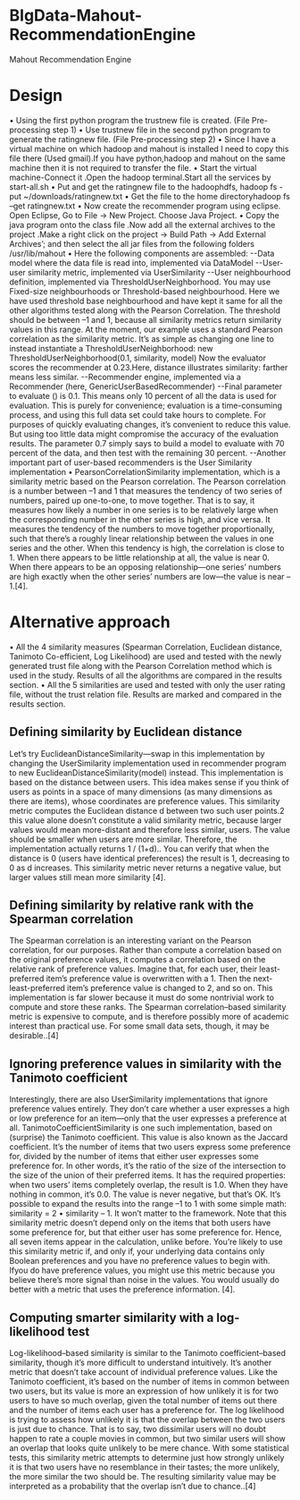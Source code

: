 # BIgData-Mahout-RecommendationEngine
Mahout Recommendation Engine


# Design
•	Using the first python program the trustnew file is created. (File Pre-processing step 1)
•	Use trustnew file in the second python program to generate the ratingnew file. (File Pre-processing step 2)
•	Since I have a virtual machine on which hadoop and mahout is installed I need to copy this file there (Used gmail).If you have python,hadoop and mahout on the same machine then it is not required to transfer the file.
•	Start the virtual machine-Connect it .Open the hadoop terminal.Start all the services by start-all.sh
•	Put and get the ratingnew file to the hadoophdfs, hadoop fs -put ~/downloads/ratingnew.txt 
•	Get the file to the home directoryhadoop fs –get ratingnew.txt
•	Now create the recommender program using eclipse. Open Eclipse, Go to File -> New Project. Choose Java Project.
•	Copy the java program onto the class file .Now add all the external archives to the project .Make a right click on the project -> Build Path -> Add External Archives’; and then select the all jar files from the following folders /usr/lib/mahout
•	Here the following components are assembled: 
--Data model where the data file is read into, implemented via DataModel
--User-user similarity metric, implemented via UserSimilarity
--User neighbourhood definition, implemented via ThresholdUserNeighborhood. You may use Fixed-size neighbourhoods or Threshold-based neighbourhood. Here we have used threshold base neighbourhood and have kept it same for all the other algorithms tested along with the Pearson Correlation. The threshold should be between –1 and 1, because all similarity metrics return similarity values in this range. At the moment, our example uses a standard Pearson correlation as the similarity metric. It’s as simple as changing one line to instead instantiate a ThresholdUserNeighborhood: new ThresholdUserNeighborhood(0.1, similarity, model) Now the evaluator scores the recommender at 0.23.Here, distance illustrates similarity: farther means less similar. 
--Recommender engine, implemented via a Recommender (here, GenericUserBasedRecommender)
--Final parameter to evaluate () is 0.1. This means only 10 percent of all the data is used for evaluation. This is purely for convenience; evaluation is a time-consuming process, and using this full data set could take hours to complete. For purposes of quickly evaluating changes, it’s convenient to reduce this value. But using too little data might compromise the accuracy of the evaluation results. The parameter 0.7 simply says to build a model to evaluate with 70 percent of the data, and then test with the remaining 30 percent.
--Another important part of user-based recommenders is the User Similarity implementation
•	PearsonCorrelationSimilarity implementation, which is a similarity metric based on the Pearson correlation. The Pearson correlation is a number between –1 and 1 that measures the tendency of two series of numbers, paired up one-to-one, to move together. That is to say, it measures how likely a number in one series is to be relatively large when the corresponding number in the other series is high, and vice versa. It measures the tendency of the numbers to move together proportionally, such that there’s a roughly linear relationship between the values in one series and the other. When this tendency is high, the correlation is close to 1. When there appears to be little relationship at all, the value is near 0. When there appears to be an opposing relationship—one series’ numbers are high exactly when the other series’ numbers are low—the value is near –1.[4].

# Alternative approach
•	All the 4 similarity measures (Spearman Correlation, Euclidean distance, Tanimoto Co-efficient, Log Likelihood) are used and tested with the newly generated trust file along with the Pearson Correlation method which is used in the study. Results of all the algorithms are compared in the results section.
•	 All the 5 similarities are used and tested with only the user rating file, without the trust relation file. Results are marked and compared in the results section.
## Defining similarity by Euclidean distance 
Let’s try EuclideanDistanceSimilarity—swap in this implementation by changing the UserSimilarity implementation used in recommender program to new EuclideanDistanceSimilarity(model) instead. This implementation is based on the distance between users. This idea makes sense if you think of users as points in a space of many dimensions (as many dimensions as there are items), whose coordinates are preference values. This similarity metric computes the Euclidean distance d between two such user points.2 this value alone doesn’t constitute a valid similarity metric, because larger values would mean more-distant and therefore less similar, users. The value should be smaller when users are more similar. Therefore, the implementation actually returns 1 / (1+d).. You can verify that when the distance is 0 (users have identical preferences) the result is 1, decreasing to 0 as d increases. This similarity metric never returns a negative value, but larger values still mean more similarity [4].
## Defining similarity by relative rank with the Spearman correlation
The Spearman correlation is an interesting variant on the Pearson correlation, for our purposes. Rather than compute a correlation based on the original preference values, it computes a correlation based on the relative rank of preference values. Imagine that, for each user, their least-preferred item’s preference value is overwritten with a 1. Then the next-least-preferred item’s preference value is changed to 2, and so on. This implementation is far slower because it must do some nontrivial work to compute and store these ranks. The Spearman correlation–based similarity metric is expensive to compute, and is therefore possibly more of academic interest than practical use. For some small data sets, though, it may be desirable..[4]
## Ignoring preference values in similarity with the Tanimoto coefficient
 Interestingly, there are also UserSimilarity implementations that ignore preference values entirely. They don’t care whether a user expresses a high or low preference for an item—only that the user expresses a preference at all. TanimotoCoefficientSimilarity is one such implementation, based on (surprise) the Tanimoto coefficient. This value is also known as the Jaccard coefficient. It’s the number of items that two users express some preference for, divided by the number of items that either user expresses some preference for. In other words, it’s the ratio of the size of the intersection to the size of the union of their preferred items. It has the required properties: when two users’ items completely overlap, the result is 1.0. When they have nothing in common, it’s 0.0. The value is never negative, but that’s OK. It’s possible to expand the results into the range –1 to 1 with some simple math: similarity = 2 • similarity – 1. It won’t matter to the framework. Note that this similarity metric doesn’t depend only on the items that both users have some preference for, but that either user has some preference for. Hence, all seven items appear in the calculation, unlike before. You’re likely to use this similarity metric if, and only if, your underlying data contains only Boolean preferences and you have no preference values to begin with. Ifyou do have preference values, you might use this metric because you believe there’s more signal than noise in the values. You would usually do better with a metric that uses the preference information. [4].
## Computing smarter similarity with a log-likelihood test
Log-likelihood–based similarity is similar to the Tanimoto coefficient–based similarity, though it’s more difficult to understand intuitively. It’s another metric that doesn’t take account of individual preference values. Like the Tanimoto coefficient, it’s based on the number of items in common between two users, but its value is more an expression of how unlikely it is for two users to have so much overlap, given the total number of items out there and the number of items each user has a preference for. The log likelihood is trying to assess how unlikely it is that the overlap between the two users is just due to chance. That is to say, two dissimilar users will no doubt happen to rate a couple movies in common, but two similar users will show an overlap that looks quite unlikely to be mere chance. With some statistical tests, this similarity metric attempts to determine just how strongly unlikely it is that two users have no resemblance in their tastes; the more unlikely, the more similar the two should be. The resulting similarity value may be interpreted as a probability that the overlap isn’t due to chance..[4]
